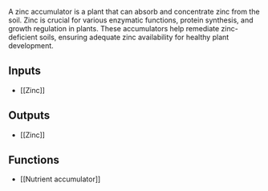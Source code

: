 A zinc accumulator is a plant that can absorb and concentrate zinc from the soil. Zinc is crucial for various enzymatic functions, protein synthesis, and growth regulation in plants. These accumulators help remediate zinc-deficient soils, ensuring adequate zinc availability for healthy plant development.
## Inputs
- [[Zinc]]

## Outputs
- [[Zinc]]

## Functions
- [[Nutrient accumulator]]